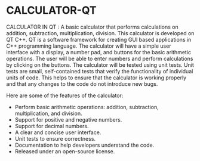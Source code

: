 # CALCULATOR-QT
CALCULATOR IN QT :
  A basic calculator that performs calculations on addition, subtraction, multiplication, division. This calculator is developed on QT C++. QT is a software framework for creating GUI based applications in C++ programming language. The calculator will have a simple user interface with a display, a number pad, and buttons for the basic arithmetic operations. The user will be able to enter numbers and perform calculations by clicking on the buttons. The calculator will be tested using unit tests. Unit tests are small, self-contained tests that verify the functionality of individual units of code. This helps to ensure that the calculator is working properly and that any changes to the code do not introduce new bugs.

Here are some of the features of the calculator:

* Perform basic arithmetic operations: addition, subtraction, multiplication, and division.
* Support for positive and negative numbers.
* Support for decimal numbers.
* A clear and concise user interface.
* Unit tests to ensure correctness.
* Documentation to help developers understand the code.
* Released under an open-source license.

